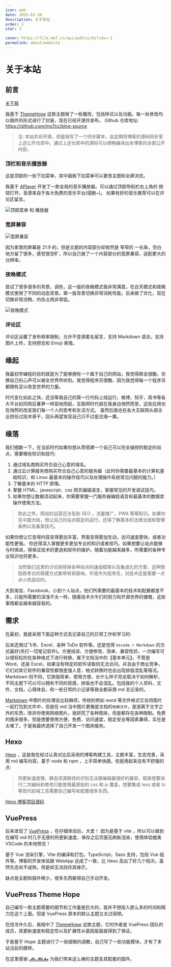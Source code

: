```yaml
---
icon: web
date: 2025-03-30
description: 关于本站
order: 2
star: 3

cover: https://file.mo7.cc/api/public/bz?idx=-1
permalink: about/website
---
```


# 关于本站

## 前言

[关于我](./关于我.md)

我基于 [ThemeHope](https://theme-hope.vuejs.press) 这款主题做了一些魔改，包括样式以及功能。每一处修改均以插件的形式进行了封装，现在已经开源并发布。
Github 仓库地址: <https://github.com/mo7cc/blog-source>

> 注: 本站并非开源，但是我写了一个同步脚本，会定期将博客的源码同步至上述公开仓库中。通过上述仓库中的源码可以顺畅编译出本博客的全部公开内容。

### 顶栏和音乐播放器

这是顶部的一些下拉菜单，其中画板下拉菜单可以更改主题和全屏浏览。

我基于 [APlayer](https://aplayer.js.org) 开发了一款全局的音乐播放器。可以通过顶部导航栏右上角的 <MyIcon name="music" /> 按钮打开。音源来自于各大免费的音乐平台(侵删~)。 如果有好的音乐推荐可以在评论区留言。

![顶部菜单 和 播放器 ](image/顶部导航栏.png)

### 宽屏兼容

![宽屏兼容](image/宽屏兼容.png)

因为家里的屏幕是 21:9 的，但是主题的内容部分却依然是 窄窄的 一长条，空白地方留了很多，感觉很空旷，所以自己做了一个内容部分的宽屏兼容，适配更大的分辨率。

### 夜晚模式

尝试了很多很多的背景，调色，这一版的夜晚模式我非常满意。在白天模式和夜晚模式使用了不同的动态背景。第一版背景切换非常消耗性能。后来做了优化，现在切换非常流畅，内存占用非常低。

![夜晚模式](image/夜晚模式.png)

### 评论区

评论区设置了发布频率限制，允许不登录匿名留言，支持 Markdown 语法，支持图片上传，支持预览和 Emoji 表情。

## 缘起

我最初学编程的目的就是为了能够拥有一个属于自己的网站，我觉得那会很酷，仿佛自己的心声可以被全世界所听到。我觉得程序员很酷，因为我觉得每一个程序员都拥有足以改变世界的力量。

时代变化如此之快，还没等我自己的第一行代码上线运行，微博，知乎，简书等各大平台如同雨后春笋一样拔地而起，互联网时代就在我身边悄然而至，这些应用也在悄然的改变我们每一个人的思考和生活方式。
虽然后面也在各大互联网头部企业担任过技术骨干，回头再望发现自己只不过是沧海一粟。

## 缘落

我们细数一下，在当前时代如果你想从零搭建一个自己可以完全操控的稳定的站点，需要哪些知识和技巧:

1. 通过域名商购买符合自己心意的域名。
2. 通过云计算服务商购买符合自己心意的服务器（此时你需要最基本的计算机基础知识，和 Linux 最基本的操作技巧以及处理操作系统常见问题的能力。）
3. 了解基本的 HTTP 原理。
4. 掌握 HTML、javascript、css 网页编辑语言，掌握常见的开发调试技巧。
5. 如果你想让数据流动起来，你需要掌握一门服务器编程语言和最基本的数据库操作使用方法。

> 除此之外，网站的运营还涉及到 SEO ，流量推广，PWA 等等知识。如果你在中国大陆，想让自己的站点稳定的运行，还得了解基本的法律法规和管理条例以及备案技巧。

如果你想让它变得内容变得更加丰富，界面变得更加生动，访问速度更快，或者功能性更强。
你还得深入掌握更多更加专业的知识或者技巧。如果想要让站点能够与时俱进，得保证技术的更迭和软件的维护。随着功能越来越多，所需要的各种专业知识也将更多。

> 当然我们这里的讨论排除掉各种站点的速成框架以及集成化的方案，这种囫囵吞枣式的搭建方式都带有铜臭味。毕竟作为程序员，对技术还是需要一点点小资品位的。

大到淘宝、Facebook，小到个人站点，他们所需要的最基本的技术和配置都差不多，只是所需要的深浅不太一样。随着技术大牛们的努力和开源世界的慷慨，这些事情都会越来越容易的。

## 需求

在最初，我是采用下面这种方式去记录自己的日常工作和学习的:

后来还用过飞书、Excel、各种 ToDo 软件等。还是觉得 `Vscode + Markdown` 的方式最好(吊打一切笔记软件)。方便阅读、方便修改、简单、兼容性好。一次编写可以很轻松的在各种格式下进行转换，属于文档当中的【基本单元】。不管是 Word、还是 Excel，如果没有特定的软件读取则无法访问。并且由于商业竞争，它们对其它软件的兼容性都很差强人意，格式转换时也会出现排版混乱等情况。 Markdown 则不同，它排版简单，使用方便，长什么样子完全取决于如何解析，不同主题下可以可以拥有不同的观感，排版也不会混乱。包括我的个人资料，文件，文档，心得体会，和一些日常的小记录等我全都采用 md 去记录的。

[Markdown](https://markdown.com.cn) 中图片的处理会比较麻烦，传统的例如 word 等文件格式它会将图片一起打包到文件中，但是在 md 当中图片更像是文档的`依赖文件`，是游离于文字之外的东西，除非你使用网络图片。我研究了各种图床，但是都存在各种限制。免费的图床很多，但是想要使用方便、免费、访问速度，稳定安全等因素兼得，实在是太难了。于是我最终选择了自己开发一个图床服务。

## Hexo

[Hexo](https://hexo.io/) ，这是我在经过认真对比后采用的博客构建工具，主题丰富，生态完善，采用 md 编写内容，基于 node 和 npm ，上手简单快捷。但是用起来总有不舒服的点:

> 热更新速度慢，静态资源路径的识别无法跟编辑器很好的兼容，框架想要进行二次编码和修改只能使用最原始的 css 和 js 覆盖，想要集成 less 或者 ts 等现代前端工具需要自己编写和配置很多东西。

[Hexo 博客项目源码](https://github.com/mo7-history/hexo-blog)

## VuePress

后来发现了 [VuePress](https://v2.vuepress.vuejs.org) ，在仔细体验后，大爱！ 因为是基于 vite ，所以可以做到在编写 md 时几乎无感的热更新速度，保存之后页面无刷新渲染，使用体验媲美 VSCode 的本地预览！

基于 Vue 渲染引擎，Vite 的编译和打包，TypeScript，Sass 支持，包括 Vue 组件等。博客的开发体验跟 WebApp 达成了一致，比 Hexo 高出了好几个档次。虽然生态尚不成熟，但是却无法挡住其锋芒。

缺点是主题和插件稀少，很多东西都得自己手动开发。

## VuePress Theme Hope

自己编写一款主题需要的细节和工作量是巨大的，我并不想投入那么多的时间和精力在这个上面。但是 VuePress 原本的默认主题又太过简陋。

在找寻许久后，我相中了 [ThemeHope](https://theme-hope.vuejs.press) 这款主题，它的作者是 VuePress 团队的成员，其更新速度和稳定性以及扩展性从基因层面就得到了保证。

于是基于 Hope 主题进行了一些细微的调教，自己写了一些功能模块，才有了本站当前的模样。

在这里感谢 [𝓜𝓻.𝓗𝓸𝓹𝓮](https://mister-hope.com) 为我们带来这么棒的主题及其配套的插件。
